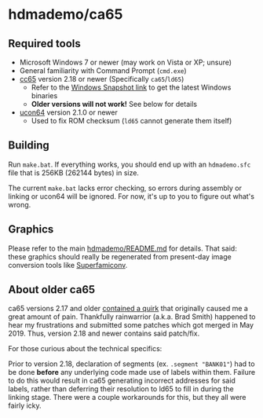 # hdmademo/ca65

## Required tools

* Microsoft Windows 7 or newer (may work on Vista or XP; unsure)
* General familiarity with Command Prompt (`cmd.exe`)
* [cc65](https://github.com/cc65/cc65) version 2.18 or newer (Specifically `ca65`/`ld65`)
  * Refer to the [Windows Snapshot link](https://github.com/cc65/cc65/blob/master/README.md) to get the latest Windows binaries
  * **Older versions will not work!**  See below for details
* [ucon64](http://ucon64.sourceforge.net/) version 2.1.0 or newer
  * Used to fix ROM checksum (`ld65` cannot generate them itself)

## Building

Run `make.bat`.  If everything works, you should end up with an `hdmademo.sfc`
file that is 256KB (262144 bytes) in size.

The current `make.bat` lacks error checking, so errors during assembly or linking
or ucon64 will be ignored.  For now, it's up to you to figure out what's wrong.

## Graphics

Please refer to the main [hdmademo/README.md](../README.md) for details.  That said:
these graphics should really be regenerated from present-day image conversion tools
like [Superfamiconv](https://github.com/Optiroc/SuperFamiconv).

## About older ca65

ca65 versions 2.17 and older
[contained a quirk](https://github.com/cc65/cc65/pull/885)
that originally caused me a great amount of pain.  Thankfully rainwarrior
(a.k.a. Brad Smith) happened to hear my frustrations and submitted some
patches which got merged in May 2019.  Thus, version 2.18 and newer contains
said patch/fix.

For those curious about the technical specifics:

Prior to version 2.18, declaration of segments (ex. `.segment "BANK01"`) had
to be done **before** any underlying code made use of labels within them.
Failure to do this would result in ca65 generating incorrect addresses for said
labels, rather than deferring their resolution to ld65 to fill in during the
linking stage.  There were a couple workarounds for this, but they all were
fairly icky.

